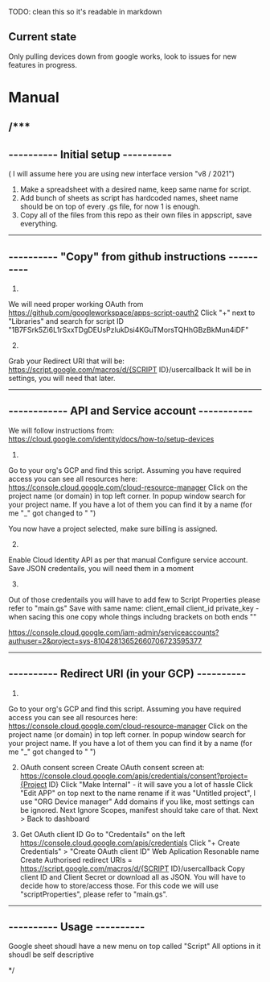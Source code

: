 TODO: clean this so it's readable in markdown

## Current state

Only pulling devices down from google works, look to issues for new features in progress.


# Manual

/***
-----------------------------------
---------- Initial setup ----------
-----------------------------------
( I will assume here you are using new interface version "v8 / 2021")
1. Make a spreadsheet with a desired name, keep same name for script.
2. Add bunch of sheets as script has hardcoded names, sheet name should be on top of every .gs file, for now 1 is enough.
3. Copy all of the files from this repo as their own files in appscript, save everything.

-----------------------------------------------------
---------- "Copy" from github instructions ----------
-----------------------------------------------------
1.
We will need proper working OAuth from https://github.com/googleworkspace/apps-script-oauth2
Click "+" next to "Libraries" and search for script ID "1B7FSrk5Zi6L1rSxxTDgDEUsPzlukDsi4KGuTMorsTQHhGBzBkMun4iDF"

2.
Grab your Redirect URI that will be: https://script.google.com/macros/d/{SCRIPT ID}/usercallback
It will be in settings, you will need that later.

-------------------------------------------------
------------  API and Service account -----------
-------------------------------------------------
We will follow instructions from: https://cloud.google.com/identity/docs/how-to/setup-devices

1. 
Go to your org's GCP and find this script.
Assuming you have required access you can see all resources here: https://console.cloud.google.com/cloud-resource-manager
Click on the project name (or domain) in top left corner.
In popup window search for your project name.
If you have a lot of them you can find it by a name (for me "_" got changed to " ")

You now have a project selected, make sure billing is assigned.

2.
Enable Cloud Identity API as per that manual
Configure service account.
Save JSON credentails, you will need them in a moment

3. 
Out of those credentails you will have to add few to Script Properties please refer to "main.gs"
Save with same name:
client_email
client_id
private_key - when sacing this one copy whole things includng brackets on both ends ""


https://console.cloud.google.com/iam-admin/serviceaccounts?authuser=2&project=sys-81042813652660706723595377

-------------------------------------------------
----------  Redirect URI (in your GCP) ----------
-------------------------------------------------
1. 
Go to your org's GCP and find this script.
Assuming you have required access you can see all resources here: https://console.cloud.google.com/cloud-resource-manager
Click on the project name (or domain) in top left corner.
In popup window search for your project name.
If you have a lot of them you can find it by a name (for me "_" got changed to " ")

2. OAuth consent screen
Create OAuth consent screen at: https://console.cloud.google.com/apis/credentials/consent?project={Project ID}
Click "Make Internal" - it will save you a lot of hassle
Click "Edit APP" on top next to the name
rename if it was "Untitled project", I use "ORG Device manager"
Add domains if you like, most settings can be ignored.
Next
Ignore Scopes, manifest should take care of that.
Next > Back to dashboard

3. Get OAuth client ID
Go to "Credentails" on the left https://console.cloud.google.com/apis/credentials
Click "+ Create Credentials" > "Create OAuth client ID"
Web Aplication
Resonable name
Create
Authorised redirect URIs = https://script.google.com/macros/d/{SCRIPT ID}/usercallback
Copy client ID and Client Secret or download all as JSON.
You will have to decide how to store/access those. For this code we will use "scriptProperties", please refer to "main.gs".


-----------------------------
----------  Usage  ----------
-----------------------------

Google sheet shoudl have a new menu on top called "Script"
All options in it shoudl be self descriptive





 */
